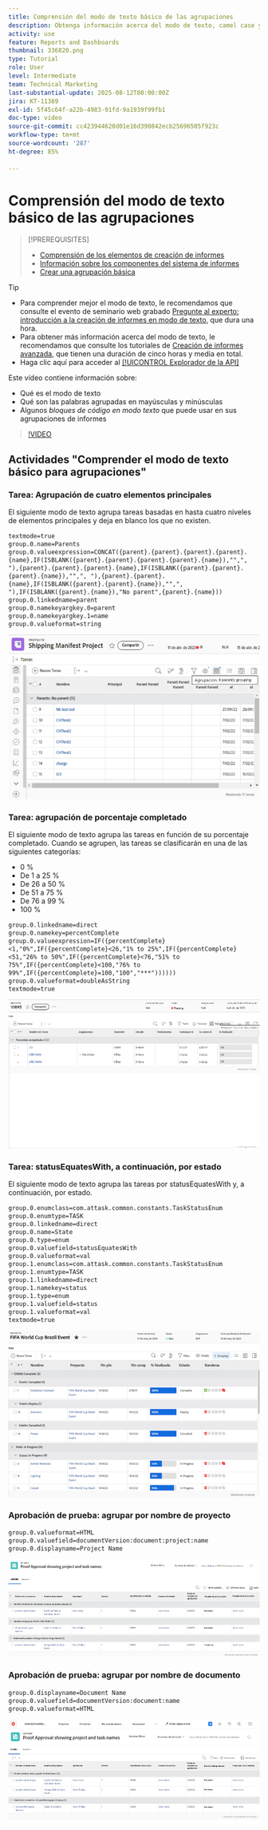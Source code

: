 ```yaml
---
title: Comprensión del modo de texto básico de las agrupaciones
description: Obtenga información acerca del modo de texto, camel case y algunos modos de texto básicos que puede utilizar en las agrupaciones de informes en Workfront.
activity: use
feature: Reports and Dashboards
thumbnail: 336820.png
type: Tutorial
role: User
level: Intermediate
team: Technical Marketing
last-substantial-update: 2025-08-12T00:00:00Z
jira: KT-11369
exl-id: 5f45c64f-a22b-4983-91fd-9a1939f99fb1
doc-type: video
source-git-commit: cc423944628d01e16d390842ecb25696505f923c
workflow-type: tm+mt
source-wordcount: '287'
ht-degree: 85%

---
```


# Comprensión del modo de texto básico de las agrupaciones

>[!PREREQUISITES]
>
>* [Comprensión de los elementos de creación de informes](https://experienceleague.adobe.com/docs/workfront-learn/tutorials-workfront/reporting/basic-reporting/create-a-task-report.html?lang=es)
>* [Información sobre los componentes del sistema de informes](https://experienceleague.adobe.com/docs/workfront-learn/tutorials-workfront/reporting/basic-reporting/reporting-components.html?lang=es)
>* [Crear una agrupación básica](https://experienceleague.adobe.com/docs/workfront-learn/tutorials-workfront/reporting/basic-reporting/create-a-basic-grouping.html?lang=es)


>[!TIP]
>
>* Para comprender mejor el modo de texto, le recomendamos que consulte el evento de seminario web grabado [Pregunte al experto: introducción a la creación de informes en modo de texto](https://experienceleague.adobe.com/en/docs/events/classics/reporting-and-dashboards/introduction-to-text-mode-reporting), que dura una hora.
>* Para obtener más información acerca del modo de texto, le recomendamos que consulte los tutoriales de [Creación de informes avanzada](https://experienceleague.adobe.com/docs/workfront-learn/tutorials-workfront/reporting/advanced-reporting/welcome-to-advanced-reporting.html?lang=es), que tienen una duración de cinco horas y media en total.
>* Haga clic aquí para acceder al [[!UICONTROL Explorador de la API]](https://developer.adobe.com/workfront/api-explorer/)

Este vídeo contiene información sobre:

* Qué es el modo de texto
* Qué son las palabras agrupadas en mayúsculas y minúsculas
* Algunos _bloques de código en modo texto_ que puede usar en sus agrupaciones de informes

>[!VIDEO](https://video.tv.adobe.com/v/3410641/?quality=12&learn=on&enablevpops=0)

## Actividades &quot;Comprender el modo de texto básico para agrupaciones&quot;

### Tarea: Agrupación de cuatro elementos principales

El siguiente modo de texto agrupa tareas basadas en hasta cuatro niveles de elementos principales y deja en blanco los que no existen.

```
textmode=true
group.0.name=Parents
group.0.valueexpression=CONCAT({parent}.{parent}.{parent}.{parent}.{name},IF(ISBLANK({parent}.{parent}.{parent}.{parent}.{name}),"",", "),{parent}.{parent}.{parent}.{name},IF(ISBLANK({parent}.{parent}.{parent}.{name}),"",", "),{parent}.{parent}.{name},IF(ISBLANK({parent}.{parent}.{name}),"",", "),IF(ISBLANK({parent}.{name}),"No parent",{parent}.{name}))
group.0.linkedname=parent
group.0.namekeyargkey.0=parent
group.0.namekeyargkey.1=name
group.0.valueformat=string
```

![Una imagen de pantalla que muestra las tareas del proyecto agrupadas por cuatro elementos principales](assets/4-parents-grouping.png)


### Tarea: agrupación de porcentaje completado

El siguiente modo de texto agrupa las tareas en función de su porcentaje completado. Cuando se agrupen, las tareas se clasificarán en una de las siguientes categorías:

* 0 %
* De 1 a 25 %
* De 26 a 50 %
* De 51 a 75 %
* De 76 a 99 %
* 100 %

```
group.0.linkedname=direct
group.0.namekey=percentComplete
group.0.valueexpression=IF({percentComplete}<1,"0%",IF({percentComplete}<26,"1% to 25%",IF({percentComplete}<51,"26% to 50%",IF({percentComplete}<76,"51% to 75%",IF({percentComplete}<100,"76% to 99%",IF({percentComplete}=100,"100","***"))))))
group.0.valueformat=doubleAsString
textmode=true
```

![Una imagen de pantalla que muestra las tareas del proyecto agrupadas por porcentaje completado](assets/percent-complete-grouping.png)

### Tarea: statusEquatesWith, a continuación, por estado

El siguiente modo de texto agrupa las tareas por statusEquatesWith y, a continuación, por estado.

```
group.0.enumclass=com.attask.common.constants.TaskStatusEnum
group.0.enumtype=TASK
group.0.linkedname=direct
group.0.name=State
group.0.type=enum
group.0.valuefield=statusEquatesWith
group.0.valueformat=val
group.1.enumclass=com.attask.common.constants.TaskStatusEnum
group.1.enumtype=TASK
group.1.linkedname=direct
group.1.namekey=status
group.1.type=enum
group.1.valuefield=status
group.1.valueformat=val
textmode=true
```

![Una imagen de pantalla que muestra las tareas del proyecto agrupadas por statusEquatesWith](assets/status-equates-with.png)


### Aprobación de prueba: agrupar por nombre de proyecto

```
group.0.valueformat=HTML
group.0.valuefield=documentVersion:document:project:name
group.0.displayname=Project Name
```

![Una imagen de pantalla que muestra las aprobaciones de prueba agrupadas por nombre de proyecto](assets/proof-approvals-grouped-by-project-name.png)


### Aprobación de prueba: agrupar por nombre de documento

```
group.0.displayname=Document Name
group.0.valuefield=documentVersion:document:name
group.0.valueformat=HTML
```

![Una imagen de pantalla que muestra las aprobaciones de prueba agrupadas por nombre de proyecto](assets/proof-approvals-grouped-by-doc-name.png)


